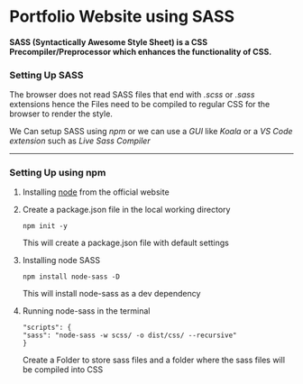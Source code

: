 

# Portfolio Website using SASS

#### **SASS (Syntactically Awesome Style Sheet)** is a CSS Precompiler/Preprocessor which enhances the functionality of CSS.

### Setting Up SASS

The browser does not read SASS files that end with *.scss* or *.sass* extensions hence the Files need to be compiled to regular CSS for the browser to render the style.

We Can setup SASS using *npm* or we can use a *GUI* like *Koala* or a *VS Code extension* such as *Live Sass Compiler*

___

### Setting Up using npm

1. Installing [node](https://nodejs.org/en/download/ "node installation") from the official website
2. Create a package.json file in the local working directory 
    ```
    npm init -y
    ```
   This will create a package.json file with default settings

3. Installing node SASS
    ```
    npm install node-sass -D
    ```
   This will install node-sass as a dev dependency

4. Running node-sass in the terminal

    ```
    "scripts": {
    "sass": "node-sass -w scss/ -o dist/css/ --recursive"
    }
    ```
   Create a Folder to store sass files and a folder where the sass files will  be compiled into CSS 
